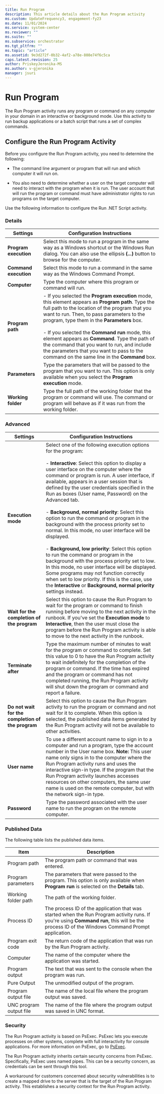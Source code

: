 ```yaml
---
title: Run Program
description: This article details about the Run Program activity
ms.custom: UpdateFrequency3, engagement-fy23
ms.date: 11/01/2024
ms.service: system-center
ms.reviewer: ""
ms.suite: ""
ms.subservice: orchestrator
ms.tgt_pltfrm: ""
ms.topic: "article"
ms.assetid: 9e3d272f-0b32-4af2-a78e-808e74f6c5ca
caps.latest.revision: 25
author: PriskeyJeronika-MS
ms.author: v-gjeronika
manager: jsuri
---
```

# Run Program

The Run Program activity runs any program or command on any computer in your domain in an interactive or background mode. Use this activity to run backup applications or a batch script that runs a set of complex commands.  

## Configure the Run Program Activity

 Before you configure the Run Program activity, you need to determine the following:  

- The command line argument or program that will run and which computer it will run on.  

- You also need to determine whether a user on the target computer will need to interact with the program when it is run. The user account that will run the program or command must have administrator rights to run programs on the target computer.  

Use the following information to configure the Run .NET Script activity.  

### Details  

|Settings|Configuration Instructions|  
|--------------|--------------------------------|  
|**Program execution**|Select this mode to run a program in the same way as a Windows shortcut or the Windows Run dialog. You can also use the ellipsis **(...)** button to browse for the computer.|  
|**Command execution**|Select this mode to run a command in the same way as the Windows Command Prompt.|  
|**Computer**|Type the computer where this program or command will run.|  
|**Program path**|-   If you selected the **Program execution** mode, this element appears as **Program path**. Type the full path to the location of the program that you want to run. Then, to pass parameters to the program, type them in the **Parameters** box.<br /><br /> -   If you selected the **Command run** mode, this element appears as **Command**. Type the path of the command that you want to run, and include the parameters that you want to pass to the command on the same line in the **Command** box.|  
|**Parameters**|Type the parameters that will be passed to the program that you want to run. This option is only available when you select the **Program execution** mode.|  
|**Working folder**|Type the full path of the working folder that the program or command will use. The command or program will behave as if it was run from the working folder.|  

### Advanced

|Settings|Configuration Instructions|  
|--------------|--------------------------------|  
|**Execution mode**|Select one of the following execution options for the program:<br /><br /> -   **Interactive**: Select this option to display a user interface on the computer where the command or program is run. A user interface, if available, appears in a user session that is defined by the user credentials specified in the Run as boxes (User name, Password) on the Advanced tab.<br /><br /> -   **Background, normal priority**: Select this option to run the command or program in the background with the process priority set to normal. In this mode, no user interface will be displayed.<br /><br /> -   **Background, low priority**: Select this option to run the command or program in the background with the process priority set to low. In this mode, no user interface will be displayed. Some programs may not function correctly when set to low priority. If this is the case, use the **Interactive** or **Background, normal priority** settings instead.|  
|**Wait for the completion of the program**|Select this option to cause the Run Program to wait for the program or command to finish running before moving to the next activity in the runbook. If you've set the **Execution mode** to **Interactive**, then the user must close the program before the Run Program activity is able to move to the next activity in the runbook.|  
|**Terminate after**|Type the maximum number of minutes to wait for the program or command to complete. Set this value to 0 to have the Run Program activity to wait indefinitely for the completion of the program or command. If the time has expired and the program or command has not completed running, the Run Program activity will shut down the program or command and report a failure.|  
|**Do not wait for the completion of the program**|Select this option to cause the Run Program activity to run the program or command and not wait for it to complete. When this option is selected, the published data items generated by the Run Program activity will not be available to other activities.|  
|**User name**|To use a different account name to sign in to a computer and run a program, type the account number in the User name box. **Note:**  This user name only signs in to the computer where the Run Program activity runs and uses the interactive sign-in type. If the program that the Run Program activity launches accesses resources on other computers, the same user name is used on the remote computer, but with the network sign-in type.|  
|**Password**|Type the password associated with the user name to run the program on the remote computer.|  

### Published Data

 The following table lists the published data items.  

|Item|Description|  
|----------|-----------------|  
|Program path|The program path or command that was entered.|  
|Program parameters|The parameters that were passed to the program. This option is only available when **Program run** is selected on the **Details** tab.|  
|Working folder path|The path of the working folder.|  
|Process ID|The process ID of the application that was started when the Run Program activity runs. If you're using **Command run**, this will be the process ID of the Windows Command Prompt application.|  
|Program exit code|The return code of the application that was run by the Run Program activity.|  
|Computer|The name of the computer where the application was started.|  
|Program output|The text that was sent to the console when the program was run.|  
|Pure Output|The unmodified output of the program.|  
|Program output file|The name of the local file where the program output was saved.|  
|UNC program output file|The name of the file where the program output was saved in UNC format.|  

### Security

 The Run Program activity is based on PsExec. PsExec lets you execute processes on other systems, complete with full interactivity for console applications. For more information on PsExec, go to [PsExec](/sysinternals/downloads/psexec).  

 The Run Program activity inherits certain security concerns from PsExec. Specifically, PsExec uses named pipes. This can be a security concern, as credentials can be sent through this tool.  

 A workaround for customers concerned about security vulnerabilities is to create a mapped drive to the server that is the target of the Run Program activity. This establishes a security context for the Run Program activity.
